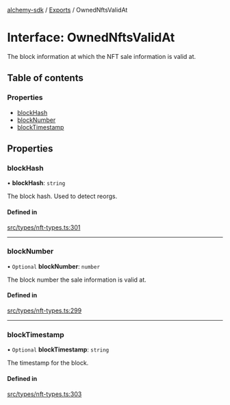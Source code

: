 [alchemy-sdk](../README.md) / [Exports](../modules.md) / OwnedNftsValidAt

# Interface: OwnedNftsValidAt

The block information at which the NFT sale information is valid at.

## Table of contents

### Properties

- [blockHash](OwnedNftsValidAt.md#blockhash)
- [blockNumber](OwnedNftsValidAt.md#blocknumber)
- [blockTimestamp](OwnedNftsValidAt.md#blocktimestamp)

## Properties

### blockHash

• **blockHash**: `string`

The block hash. Used to detect reorgs.

#### Defined in

[src/types/nft-types.ts:301](https://github.com/alchemyplatform/alchemy-sdk-js/blob/ae0aa3f0/src/types/nft-types.ts#L301)

___

### blockNumber

• `Optional` **blockNumber**: `number`

The block number the sale information is valid at.

#### Defined in

[src/types/nft-types.ts:299](https://github.com/alchemyplatform/alchemy-sdk-js/blob/ae0aa3f0/src/types/nft-types.ts#L299)

___

### blockTimestamp

• `Optional` **blockTimestamp**: `string`

The timestamp for the block.

#### Defined in

[src/types/nft-types.ts:303](https://github.com/alchemyplatform/alchemy-sdk-js/blob/ae0aa3f0/src/types/nft-types.ts#L303)
